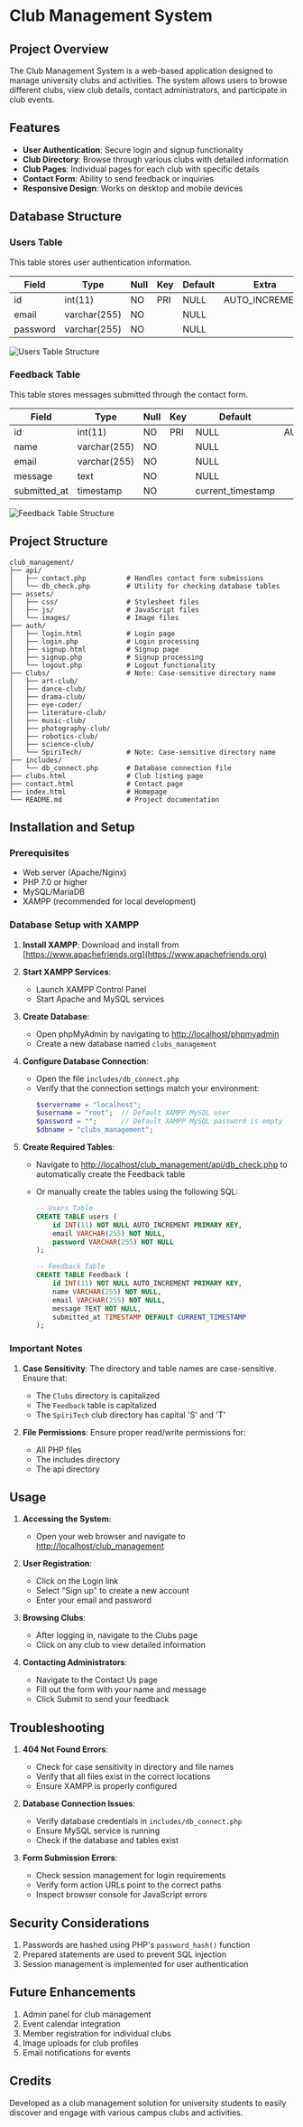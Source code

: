 # Club Management System

## Project Overview
The Club Management System is a web-based application designed to manage university clubs and activities. The system allows users to browse different clubs, view club details, contact administrators, and participate in club events.

## Features
- **User Authentication**: Secure login and signup functionality
- **Club Directory**: Browse through various clubs with detailed information
- **Club Pages**: Individual pages for each club with specific details
- **Contact Form**: Ability to send feedback or inquiries
- **Responsive Design**: Works on desktop and mobile devices

## Database Structure

### Users Table
This table stores user authentication information.

| Field     | Type         | Null | Key | Default | Extra          |
|-----------|--------------|------|-----|---------|----------------|
| id        | int(11)      | NO   | PRI | NULL    | AUTO_INCREMENT |
| email     | varchar(255) | NO   |     | NULL    |                |
| password  | varchar(255) | NO   |     | NULL    |                |

![Users Table Structure](images/users_table.png)

### Feedback Table
This table stores messages submitted through the contact form.

| Field        | Type         | Null | Key | Default           | Extra          |
|--------------|--------------|------|-----|-------------------|----------------|
| id           | int(11)      | NO   | PRI | NULL              | AUTO_INCREMENT |
| name         | varchar(255) | NO   |     | NULL              |                |
| email        | varchar(255) | NO   |     | NULL              |                |
| message      | text         | NO   |     | NULL              |                |
| submitted_at | timestamp    | NO   |     | current_timestamp |                |

![Feedback Table Structure](images/feedback_table.png)

## Project Structure
```
club_management/
├── api/
│   ├── contact.php          # Handles contact form submissions
│   └── db_check.php         # Utility for checking database tables
├── assets/
│   ├── css/                 # Stylesheet files
│   ├── js/                  # JavaScript files
│   └── images/              # Image files
├── auth/
│   ├── login.html           # Login page
│   ├── login.php            # Login processing
│   ├── signup.html          # Signup page
│   ├── signup.php           # Signup processing
│   └── logout.php           # Logout functionality
├── Clubs/                   # Note: Case-sensitive directory name
│   ├── art-club/
│   ├── dance-club/
│   ├── drama-club/
│   ├── eye-coder/
│   ├── literature-club/
│   ├── music-club/
│   ├── photography-club/
│   ├── robotics-club/
│   ├── science-club/
│   └── SpiriTech/           # Note: Case-sensitive directory name
├── includes/
│   └── db_connect.php       # Database connection file
├── clubs.html               # Club listing page
├── contact.html             # Contact page
├── index.html               # Homepage
└── README.md                # Project documentation
```

## Installation and Setup

### Prerequisites
- Web server (Apache/Nginx)
- PHP 7.0 or higher
- MySQL/MariaDB
- XAMPP (recommended for local development)

### Database Setup with XAMPP
1. **Install XAMPP**: Download and install from [https://www.apachefriends.org](https://www.apachefriends.org)

2. **Start XAMPP Services**:
   - Launch XAMPP Control Panel
   - Start Apache and MySQL services

3. **Create Database**:
   - Open phpMyAdmin by navigating to [http://localhost/phpmyadmin](http://localhost/phpmyadmin)
   - Create a new database named `clubs_management`

4. **Configure Database Connection**:
   - Open the file `includes/db_connect.php`
   - Verify that the connection settings match your environment:
     ```php
     $servername = "localhost";
     $username = "root";  // Default XAMPP MySQL user
     $password = "";      // Default XAMPP MySQL password is empty
     $dbname = "clubs_management";
     ```

5. **Create Required Tables**:
   - Navigate to [http://localhost/club_management/api/db_check.php](http://localhost/club_management/api/db_check.php) to automatically create the Feedback table
   - Or manually create the tables using the following SQL:

     ```sql
     -- Users Table
     CREATE TABLE users (
         id INT(11) NOT NULL AUTO_INCREMENT PRIMARY KEY,
         email VARCHAR(255) NOT NULL,
         password VARCHAR(255) NOT NULL
     );

     -- Feedback Table
     CREATE TABLE Feedback (
         id INT(11) NOT NULL AUTO_INCREMENT PRIMARY KEY,
         name VARCHAR(255) NOT NULL,
         email VARCHAR(255) NOT NULL,
         message TEXT NOT NULL,
         submitted_at TIMESTAMP DEFAULT CURRENT_TIMESTAMP
     );
     ```

### Important Notes
1. **Case Sensitivity**: The directory and table names are case-sensitive. Ensure that:
   - The `Clubs` directory is capitalized
   - The `Feedback` table is capitalized
   - The `SpiriTech` club directory has capital 'S' and 'T'

2. **File Permissions**: Ensure proper read/write permissions for:
   - All PHP files
   - The includes directory
   - The api directory

## Usage

1. **Accessing the System**:
   - Open your web browser and navigate to [http://localhost/club_management](http://localhost/club_management)

2. **User Registration**:
   - Click on the Login link
   - Select "Sign up" to create a new account
   - Enter your email and password

3. **Browsing Clubs**:
   - After logging in, navigate to the Clubs page
   - Click on any club to view detailed information

4. **Contacting Administrators**:
   - Navigate to the Contact Us page
   - Fill out the form with your name and message
   - Click Submit to send your feedback

## Troubleshooting

1. **404 Not Found Errors**:
   - Check for case sensitivity in directory and file names
   - Verify that all files exist in the correct locations
   - Ensure XAMPP is properly configured

2. **Database Connection Issues**:
   - Verify database credentials in `includes/db_connect.php`
   - Ensure MySQL service is running
   - Check if the database and tables exist

3. **Form Submission Errors**:
   - Check session management for login requirements
   - Verify form action URLs point to the correct paths
   - Inspect browser console for JavaScript errors

## Security Considerations
1. Passwords are hashed using PHP's `password_hash()` function
2. Prepared statements are used to prevent SQL injection
3. Session management is implemented for user authentication

## Future Enhancements
1. Admin panel for club management
2. Event calendar integration
3. Member registration for individual clubs
4. Image uploads for club profiles
5. Email notifications for events

## Credits
Developed as a club management solution for university students to easily discover and engage with various campus clubs and activities. 